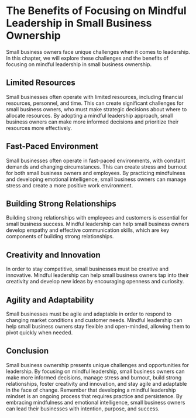 The Benefits of Focusing on Mindful Leadership in Small Business Ownership
=================================================================================================================================================================================

Small business owners face unique challenges when it comes to leadership. In this chapter, we will explore these challenges and the benefits of focusing on mindful leadership in small business ownership.

Limited Resources
-----------------

Small businesses often operate with limited resources, including financial resources, personnel, and time. This can create significant challenges for small business owners, who must make strategic decisions about where to allocate resources. By adopting a mindful leadership approach, small business owners can make more informed decisions and prioritize their resources more effectively.

Fast-Paced Environment
----------------------

Small businesses often operate in fast-paced environments, with constant demands and changing circumstances. This can create stress and burnout for both small business owners and employees. By practicing mindfulness and developing emotional intelligence, small business owners can manage stress and create a more positive work environment.

Building Strong Relationships
-----------------------------

Building strong relationships with employees and customers is essential for small business success. Mindful leadership can help small business owners develop empathy and effective communication skills, which are key components of building strong relationships.

Creativity and Innovation
-------------------------

In order to stay competitive, small businesses must be creative and innovative. Mindful leadership can help small business owners tap into their creativity and develop new ideas by encouraging openness and curiosity.

Agility and Adaptability
------------------------

Small businesses must be agile and adaptable in order to respond to changing market conditions and customer needs. Mindful leadership can help small business owners stay flexible and open-minded, allowing them to pivot quickly when needed.

Conclusion
----------

Small business ownership presents unique challenges and opportunities for leadership. By focusing on mindful leadership, small business owners can make more informed decisions, manage stress and burnout, build strong relationships, foster creativity and innovation, and stay agile and adaptable in the face of change. Remember that developing a mindful leadership mindset is an ongoing process that requires practice and persistence. By embracing mindfulness and emotional intelligence, small business owners can lead their businesses with intention, purpose, and success.
